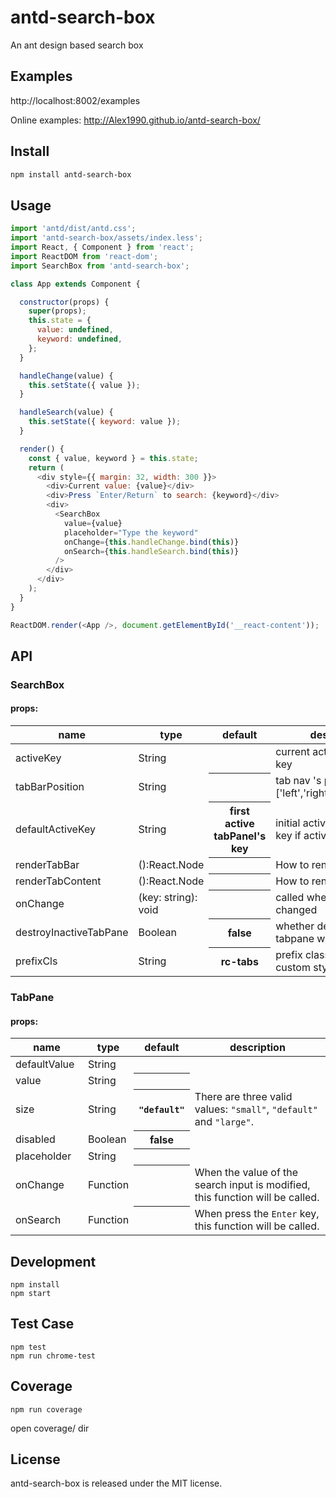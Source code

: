 # antd-search-box
An ant design based search box

## Examples

http://localhost:8002/examples

Online examples: http://Alex1990.github.io/antd-search-box/

## Install

```sh
npm install antd-search-box
```

## Usage

```js
import 'antd/dist/antd.css';
import 'antd-search-box/assets/index.less';
import React, { Component } from 'react';
import ReactDOM from 'react-dom';
import SearchBox from 'antd-search-box';

class App extends Component {

  constructor(props) {
    super(props);
    this.state = {
      value: undefined,
      keyword: undefined,
    };
  }

  handleChange(value) {
    this.setState({ value });
  }

  handleSearch(value) {
    this.setState({ keyword: value });
  }

  render() {
    const { value, keyword } = this.state;
    return (
      <div style={{ margin: 32, width: 300 }}>
        <div>Current value: {value}</div>
        <div>Press `Enter/Return` to search: {keyword}</div>
        <div>
          <SearchBox
            value={value}
            placeholder="Type the keyword"
            onChange={this.handleChange.bind(this)}
            onSearch={this.handleSearch.bind(this)}
          />
        </div>
      </div>
    );
  }
}

ReactDOM.render(<App />, document.getElementById('__react-content'));
```

## API

### SearchBox

#### props:


<table class="table table-bordered table-striped">
    <thead>
    <tr>
        <th style="width: 100px;">name</th>
        <th style="width: 50px;">type</th>
        <th>default</th>
        <th>description</th>
    </tr>
    </thead>
    <tbody>
      <tr>
          <td>activeKey</td>
          <td>String</td>
          <th></th>
          <td>current active tabPanel's key</td>
      </tr>
      <tr>
          <td>tabBarPosition</td>
          <td>String</td>
          <th></th>
          <td>tab nav 's position. one of ['left','right','top','bottom']</td>
      </tr>
      <tr>
          <td>defaultActiveKey</td>
          <td>String</td>
          <th>first active tabPanel's key</th>
          <td>initial active tabPanel's key if activeKey is absent</td>
      </tr>
      <tr>
         <td>renderTabBar</td>
         <td>():React.Node</td>
         <th></th>
         <td>How to render tab bar</td>
      </tr>
      <tr>
        <td>renderTabContent</td>
        <td>():React.Node</td>
        <th></th>
        <td>How to render tab content</td>
      </tr>
      <tr>
          <td>onChange</td>
          <td>(key: string): void</td>
          <th></th>
          <td>called when tabPanel is changed</td>
      </tr>
      <tr>
          <td>destroyInactiveTabPane</td>
          <td>Boolean</td>
          <th>false</th>
          <td>whether destroy inactive tabpane when change tab</td>
      </tr>
      <tr>
          <td>prefixCls</td>
          <td>String</td>
          <th>rc-tabs</th>
          <td>prefix class name, use to custom style</td>
      </tr>
    </tbody>
</table>

### TabPane

#### props:

<table class="table table-bordered table-striped">
    <thead>
      <tr>
          <th style="width: 100px;">name</th>
          <th style="width: 50px;">type</th>
          <th>default</th>
          <th>description</th>
      </tr>
    </thead>
    <tbody>
      <tr>
          <td>defaultValue</td>
          <td>String</td>
          <th></th>
          <td></td>
      </tr>
      <tr>
          <td>value</td>
          <td>String</td>
          <th></th>
          <td></td>
      </tr>
      <tr>
          <td>size</td>
          <td>String</td>
          <th><code>"default"</code></th>
          <td>There are three valid values: <code>"small"</code>, <code>"default"</code> and <code>"large"</code>.</td>
      </tr>
      <tr>
          <td>disabled</td>
          <td>Boolean</td>
          <th>false</th>
          <td></td>
      </tr>
      <tr>
          <td>placeholder</td>
          <td>String</td>
          <th></th>
          <td></td>
      </tr>
      <tr>
          <td>onChange</td>
          <td>Function</td>
          <th></th>
          <td>When the value of the search input is modified, this function will be called.</td>
      </tr>
      <tr>
          <td>onSearch</td>
          <td>Function</td>
          <th></th>
          <td>When press the <code>Enter</code> key, this function will be called.</td>
      </tr>
    </tbody>
</table>

## Development

```
npm install
npm start
```

## Test Case

```
npm test
npm run chrome-test
```

## Coverage

```
npm run coverage
```

open coverage/ dir

## License

antd-search-box is released under the MIT license.
